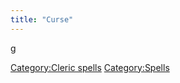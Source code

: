 ```yaml
---
title: "Curse"
---
```


<nowiki>g

[Category:Cleric spells](Category:Cleric_spells "wikilink")
[Category:Spells](Category:Spells "wikilink")